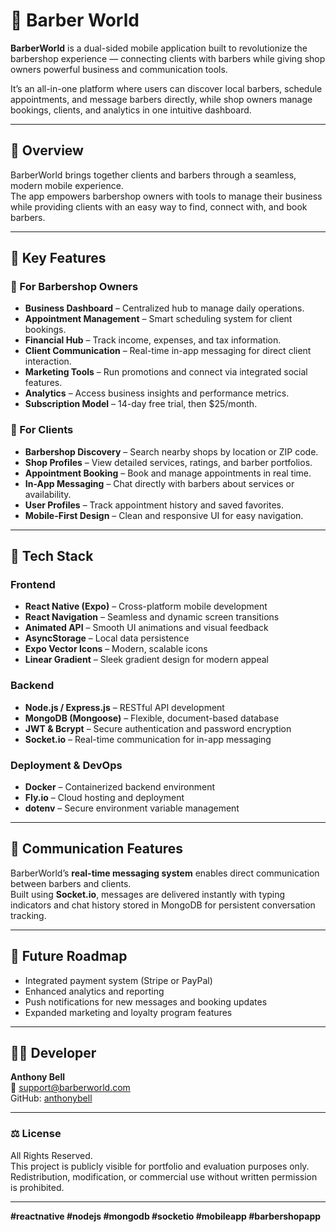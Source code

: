 # 💈 Barber World

**BarberWorld** is a dual-sided mobile application built to revolutionize the barbershop experience — connecting clients with barbers while giving shop owners powerful business and communication tools.  

It’s an all-in-one platform where users can discover local barbers, schedule appointments, and message barbers directly, while shop owners manage bookings, clients, and analytics in one intuitive dashboard.

---

## 🌟 Overview

BarberWorld brings together clients and barbers through a seamless, modern mobile experience.  
The app empowers barbershop owners with tools to manage their business while providing clients with an easy way to find, connect with, and book barbers.

---

## 🧠 Key Features

### 💼 For Barbershop Owners
- **Business Dashboard** – Centralized hub to manage daily operations.  
- **Appointment Management** – Smart scheduling system for client bookings.  
- **Financial Hub** – Track income, expenses, and tax information.  
- **Client Communication** – Real-time in-app messaging for direct client interaction.  
- **Marketing Tools** – Run promotions and connect via integrated social features.  
- **Analytics** – Access business insights and performance metrics.  
- **Subscription Model** – 14-day free trial, then $25/month.

### 💇 For Clients
- **Barbershop Discovery** – Search nearby shops by location or ZIP code.  
- **Shop Profiles** – View detailed services, ratings, and barber portfolios.  
- **Appointment Booking** – Book and manage appointments in real time.  
- **In-App Messaging** – Chat directly with barbers about services or availability.  
- **User Profiles** – Track appointment history and saved favorites.  
- **Mobile-First Design** – Clean and responsive UI for easy navigation.

---

## 🧩 Tech Stack

### Frontend
- **React Native (Expo)** – Cross-platform mobile development  
- **React Navigation** – Seamless and dynamic screen transitions  
- **Animated API** – Smooth UI animations and visual feedback  
- **AsyncStorage** – Local data persistence  
- **Expo Vector Icons** – Modern, scalable icons  
- **Linear Gradient** – Sleek gradient design for modern appeal  

### Backend
- **Node.js / Express.js** – RESTful API development  
- **MongoDB (Mongoose)** – Flexible, document-based database  
- **JWT & Bcrypt** – Secure authentication and password encryption  
- **Socket.io** – Real-time communication for in-app messaging  

### Deployment & DevOps
- **Docker** – Containerized backend environment  
- **Fly.io** – Cloud hosting and deployment  
- **dotenv** – Secure environment variable management  

---

## 💬 Communication Features
BarberWorld’s **real-time messaging system** enables direct communication between barbers and clients.  
Built using **Socket.io**, messages are delivered instantly with typing indicators and chat history stored in MongoDB for persistent conversation tracking.

---

## 🚀 Future Roadmap
- Integrated payment system (Stripe or PayPal)  
- Enhanced analytics and reporting  
- Push notifications for new messages and booking updates  
- Expanded marketing and loyalty program features  

---

## 👨‍💻 Developer

**Anthony Bell**  
📧 [support@barberworld.com](mailto:support@barberworld.com)  
GitHub: [anthonybell](https://github.com/anthonybell)

---

### ⚖️ License
All Rights Reserved.  
This project is publicly visible for portfolio and evaluation purposes only.  
Redistribution, modification, or commercial use without written permission is prohibited.

---

**#reactnative #nodejs #mongodb #socketio #mobileapp #barbershopapp**
